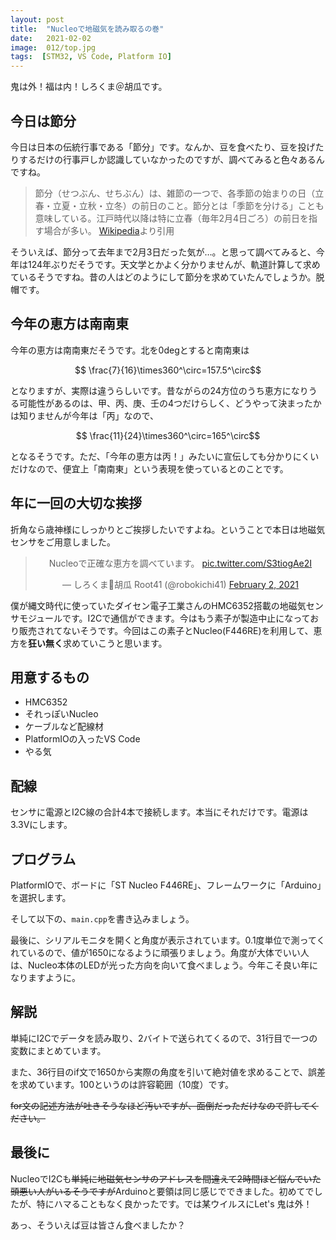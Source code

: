 ```yaml
---
layout: post
title:  "Nucleoで地磁気を読み取るの巻"
date:   2021-02-02
image:  012/top.jpg
tags:  [STM32, VS Code, Platform IO]
---
```


鬼は外！福は内！しろくま＠胡瓜です。

## 今日は節分

今日は日本の伝統行事である「節分」です。なんか、豆を食べたり、豆を投げたりするだけの行事戸しか認識していなかったのですが、調べてみると色々あるんですね。

> 節分（せつぶん、せちぶん）は、雑節の一つで、各季節の始まりの日（立春・立夏・立秋・立冬）の前日のこと。節分とは「季節を分ける」ことも意味している。江戸時代以降は特に立春（毎年2月4日ごろ）の前日を指す場合が多い。
> [Wikipedia](https://ja.wikipedia.org/wiki/%E7%AF%80%E5%88%86)より引用

そういえば、節分って去年まで2月3日だった気が…。と思って調べてみると、今年は124年ぶりだそうです。天文学とかよく分かりませんが、軌道計算して求めているそうですね。昔の人はどのようにして節分を求めていたんでしょうか。脱帽です。

## 今年の恵方は南南東

今年の恵方は南南東だそうです。北を0degとすると南南東は

$$ \frac{7}{16}\times360^\circ=157.5^\circ$$

となりますが、実際は違うらしいです。昔ながらの24方位のうち恵方になりうる可能性があるのは、甲、丙、庚、壬の4つだけらしく、どうやって決まったかは知りませんが今年は「丙」なので、

$$ \frac{11}{24}\times360^\circ=165^\circ$$

となるそうです。ただ、「今年の恵方は丙！」みたいに宣伝しても分かりにくいだけなので、便宜上「南南東」という表現を使っているとのことです。

## 年に一回の大切な挨拶

折角なら歳神様にしっかりとご挨拶したいですよね。ということで本日は地磁気センサをご用意しました。

<center><blockquote class="twitter-tweet" data-theme="dark"><p lang="ja" dir="ltr">Nucleoで正確な恵方を調べています。 <a href="https://t.co/S3tiogAe2I">pic.twitter.com/S3tiogAe2I</a></p>&mdash; しろくま🥒胡瓜 Root41 (@robokichi41) <a href="https://twitter.com/robokichi41/status/1356528052398747649?ref_src=twsrc%5Etfw">February 2, 2021</a></blockquote> <script async src="https://platform.twitter.com/widgets.js" charset="utf-8"></script></center>

僕が縄文時代に使っていたダイセン電子工業さんのHMC6352搭載の地磁気センサモジュールです。I2Cで通信ができます。今はもう素子が製造中止になっており販売されてないそうです。今回はこの素子とNucleo(F446RE)を利用して、恵方を**狂い無く**求めていこうと思います。

## 用意するもの

- HMC6352
- それっぽいNucleo
- ケーブルなど配線材
- PlatformIOの入ったVS Code
- やる気

## 配線

センサに電源とI2C線の合計4本で接続します。本当にそれだけです。電源は3.3Vにします。

## プログラム

PlatformIOで、ボードに「ST Nucleo F446RE」、フレームワークに「Arduino」を選択します。

そして以下の、`main.cpp`を書き込みましょう。

<script src="https://gist.github.com/shirokuma-89/71893ac03c063c01710413b99ec5478a.js"></script>

最後に、シリアルモニタを開くと角度が表示されています。0.1度単位で測ってくれているので、値が1650になるように頑張りましょう。角度が大体でいい人は、Nucleo本体のLEDが光った方向を向いて食べましょう。今年こそ良い年になりますように。

## 解説

単純にI2Cでデータを読み取り、2バイトで送られてくるので、31行目で一つの変数にまとめています。

また、36行目のif文で1650から実際の角度を引いて絶対値を求めることで、誤差を求めています。100というのは許容範囲（10度）です。

~~for文の記述方法が吐きそうなほど汚いですが、面倒だっただけなので許してください。~~

## 最後に

NucleoでI2Cも~~単純に地磁気センサのアドレスを間違えて2時間ほど悩んでいた頭悪い人がいるそうですが~~Arduinoと要領は同じ感じでできました。初めてでしたが、特にハマることもなく良かったです。では某ウイルスにLet's 鬼は外！

あっ、そういえば豆は皆さん食べましたか？